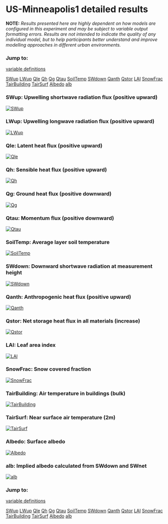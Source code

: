 # US-Minneapolis1 detailed results

**NOTE:** *Results presented here are highly dependent on how models are configured in this experiment and may be subject to variable output formatting errors. Results are not intended to indicate the quality of any individual model, but to help participants better understand and improve modelling approaches in different urban environments.*

### Jump to:
[variable definitions](../modelattrs/variable_definitions.md)

[SWup](#swup)
[LWup](#lwup)
[Qle](#qle)
[Qh](#qh)
[Qg](#qg)
[Qtau](#qtau)
[SoilTemp](#soiltemp)
[SWdown](#swdown)
[Qanth](#qanth)
[Qstor](#qstor)
[LAI](#lai)
[SnowFrac](#snowfrac)
[TairBuilding](#tairbuilding)
[TairSurf](#tairsurf)
[Albedo](#albedo)
[alb](#alb)

### <a name="swup"></a>SWup: Upwelling shortwave radiation flux (positive upward)
[![SWup](US-Minneapolis1_detailed_SWup.png)](US-Minneapolis1_detailed_SWup.png)

### <a name="lwup"></a>LWup: Upwelling longwave radiation flux (positive upward)
[![LWup](US-Minneapolis1_detailed_LWup.png)](US-Minneapolis1_detailed_LWup.png)

### <a name="qle"></a>Qle: Latent heat flux (positive upward)
[![Qle](US-Minneapolis1_detailed_Qle.png)](US-Minneapolis1_detailed_Qle.png)

### <a name="qh"></a>Qh: Sensible heat flux (positive upward)
[![Qh](US-Minneapolis1_detailed_Qh.png)](US-Minneapolis1_detailed_Qh.png)

### <a name="qg"></a>Qg: Ground heat flux (positive downward)
[![Qg](US-Minneapolis1_detailed_Qg.png)](US-Minneapolis1_detailed_Qg.png)

### <a name="qtau"></a>Qtau: Momentum flux (positive downward)
[![Qtau](US-Minneapolis1_detailed_Qtau.png)](US-Minneapolis1_detailed_Qtau.png)

### <a name="soiltemp"></a>SoilTemp: Average layer soil temperature
[![SoilTemp](US-Minneapolis1_detailed_SoilTemp.png)](US-Minneapolis1_detailed_SoilTemp.png)

### <a name="swdown"></a>SWdown: Downward shortwave radiation at measurement height
[![SWdown](US-Minneapolis1_detailed_SWdown.png)](US-Minneapolis1_detailed_SWdown.png)

### <a name="qanth"></a>Qanth: Anthropogenic heat flux (positive upward)
[![Qanth](US-Minneapolis1_detailed_Qanth.png)](US-Minneapolis1_detailed_Qanth.png)

### <a name="qstor"></a>Qstor: Net storage heat flux in all materials (increase)
[![Qstor](US-Minneapolis1_detailed_Qstor.png)](US-Minneapolis1_detailed_Qstor.png)

### <a name="lai"></a>LAI: Leaf area index
[![LAI](US-Minneapolis1_detailed_LAI.png)](US-Minneapolis1_detailed_LAI.png)

### <a name="snowfrac"></a>SnowFrac: Snow covered fraction
[![SnowFrac](US-Minneapolis1_detailed_SnowFrac.png)](US-Minneapolis1_detailed_SnowFrac.png)

### <a name="tairbuilding"></a>TairBuilding: Air temperature in buildings (bulk)
[![TairBuilding](US-Minneapolis1_detailed_TairBuilding.png)](US-Minneapolis1_detailed_TairBuilding.png)

### <a name="tairsurf"></a>TairSurf: Near surface air temperature (2m)
[![TairSurf](US-Minneapolis1_detailed_TairSurf.png)](US-Minneapolis1_detailed_TairSurf.png)

### <a name="albedo"></a>Albedo: Surface albedo
[![Albedo](US-Minneapolis1_detailed_Albedo.png)](US-Minneapolis1_detailed_Albedo.png)

### <a name="alb"></a>alb: Implied albedo calculated from SWdown and SWnet
[![alb](US-Minneapolis1_detailed_alb.png)](US-Minneapolis1_detailed_alb.png)


### Jump to:
[variable definitions](../modelattrs/variable_definitions.md)

[SWup](#swup)
[LWup](#lwup)
[Qle](#qle)
[Qh](#qh)
[Qg](#qg)
[Qtau](#qtau)
[SoilTemp](#soiltemp)
[SWdown](#swdown)
[Qanth](#qanth)
[Qstor](#qstor)
[LAI](#lai)
[SnowFrac](#snowfrac)
[TairBuilding](#tairbuilding)
[TairSurf](#tairsurf)
[Albedo](#albedo)
[alb](#alb)


